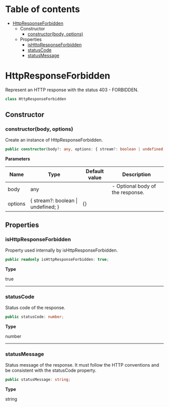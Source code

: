 # Table of contents

* [HttpResponseForbidden][ClassDeclaration-14]
    * Constructor
        * [constructor(body, options)][Constructor-14]
    * Properties
        * [isHttpResponseForbidden][PropertyDeclaration-31]
        * [statusCode][PropertyDeclaration-32]
        * [statusMessage][PropertyDeclaration-33]

# HttpResponseForbidden

Represent an HTTP response with the status 403 - FORBIDDEN.

```typescript
class HttpResponseForbidden
```
## Constructor

### constructor(body, options)

Create an instance of HttpResponseForbidden.

```typescript
public constructor(body?: any, options: { stream?: boolean | undefined; } = {});
```

**Parameters**

| Name    | Type                                   | Default value | Description                      |
| ------- | -------------------------------------- | ------------- | -------------------------------- |
| body    | any                                    |               | - Optional body of the response. |
| options | { stream?: boolean &#124; undefined; } | {}            |                                  |

## Properties

### isHttpResponseForbidden

Property used internally by isHttpResponseForbidden.

```typescript
public readonly isHttpResponseForbidden: true;
```

**Type**

true

----------

### statusCode

Status code of the response.

```typescript
public statusCode: number;
```

**Type**

number

----------

### statusMessage

Status message of the response. It must follow the HTTP conventions
and be consistent with the statusCode property.

```typescript
public statusMessage: string;
```

**Type**

string

[ClassDeclaration-14]: httpresponseforbidden.md#httpresponseforbidden
[Constructor-14]: httpresponseforbidden.md#constructorbody-options
[PropertyDeclaration-31]: httpresponseforbidden.md#ishttpresponseforbidden
[PropertyDeclaration-32]: httpresponseforbidden.md#statuscode
[PropertyDeclaration-33]: httpresponseforbidden.md#statusmessage